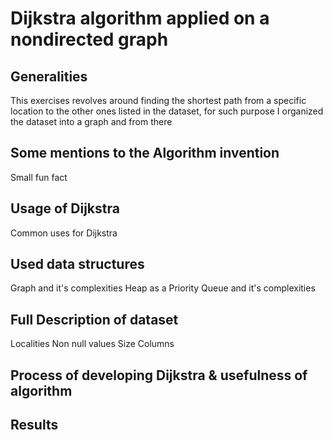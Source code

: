 # Dijkstra algorithm applied on a nondirected graph

## Generalities
This exercises revolves around finding the shortest path from a specific location to the other 
ones listed in the dataset, for such purpose I organized the dataset into a graph and from there

## Some mentions to the Algorithm invention
Small fun fact

## Usage of Dijkstra
Common uses for Dijkstra

## Used data structures

Graph and it's complexities
Heap as a Priority Queue and it's complexities

## Full Description of dataset

Localities 
Non null values
Size
Columns

## Process of developing Dijkstra & usefulness of algorithm


## Results




